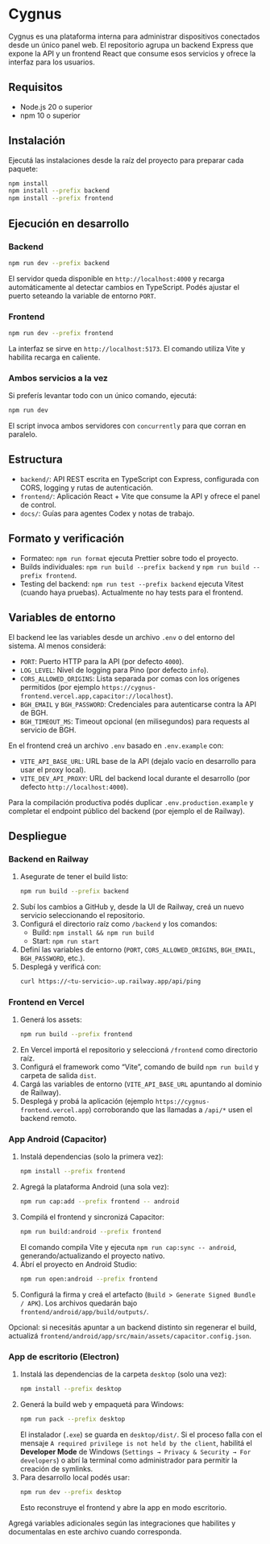 # Cygnus

Cygnus es una plataforma interna para administrar dispositivos conectados desde un único panel web. El repositorio agrupa un backend Express que expone la API y un frontend React que consume esos servicios y ofrece la interfaz para los usuarios.

## Requisitos

- Node.js 20 o superior
- npm 10 o superior

## Instalación

Ejecutá las instalaciones desde la raíz del proyecto para preparar cada paquete:

```bash
npm install
npm install --prefix backend
npm install --prefix frontend
```

## Ejecución en desarrollo

### Backend

```bash
npm run dev --prefix backend
```

El servidor queda disponible en `http://localhost:4000` y recarga automáticamente al detectar cambios en TypeScript. Podés ajustar el puerto seteando la variable de entorno `PORT`.

### Frontend

```bash
npm run dev --prefix frontend
```

La interfaz se sirve en `http://localhost:5173`. El comando utiliza Vite y habilita recarga en caliente.

### Ambos servicios a la vez

Si preferís levantar todo con un único comando, ejecutá:

```bash
npm run dev
```

El script invoca ambos servidores con `concurrently` para que corran en paralelo.

## Estructura

- `backend/`: API REST escrita en TypeScript con Express, configurada con CORS, logging y rutas de autenticación.
- `frontend/`: Aplicación React + Vite que consume la API y ofrece el panel de control.
- `docs/`: Guías para agentes Codex y notas de trabajo.

## Formato y verificación

- Formateo: `npm run format` ejecuta Prettier sobre todo el proyecto.
- Builds individuales: `npm run build --prefix backend` y `npm run build --prefix frontend`.
- Testing del backend: `npm run test --prefix backend` ejecuta Vitest (cuando haya pruebas). Actualmente no hay tests para el frontend.

## Variables de entorno

El backend lee las variables desde un archivo `.env` o del entorno del sistema. Al menos considerá:

- `PORT`: Puerto HTTP para la API (por defecto `4000`).
- `LOG_LEVEL`: Nivel de logging para Pino (por defecto `info`).
- `CORS_ALLOWED_ORIGINS`: Lista separada por comas con los orígenes permitidos (por ejemplo `https://cygnus-frontend.vercel.app,capacitor://localhost`).
- `BGH_EMAIL` y `BGH_PASSWORD`: Credenciales para autenticarse contra la API de BGH.
- `BGH_TIMEOUT_MS`: Timeout opcional (en milisegundos) para requests al servicio de BGH.

En el frontend creá un archivo `.env` basado en `.env.example` con:

- `VITE_API_BASE_URL`: URL base de la API (dejalo vacío en desarrollo para usar el proxy local).
- `VITE_DEV_API_PROXY`: URL del backend local durante el desarrollo (por defecto `http://localhost:4000`).

Para la compilación productiva podés duplicar `.env.production.example` y completar el endpoint público del backend (por ejemplo el de Railway).

## Despliegue

### Backend en Railway

1. Asegurate de tener el build listo:
   ```bash
   npm run build --prefix backend
   ```
2. Subí los cambios a GitHub y, desde la UI de Railway, creá un nuevo servicio seleccionando el repositorio.
3. Configurá el directorio raíz como `/backend` y los comandos:
   - Build: `npm install && npm run build`
   - Start: `npm run start`
4. Definí las variables de entorno (`PORT`, `CORS_ALLOWED_ORIGINS`, `BGH_EMAIL`, `BGH_PASSWORD`, etc.).
5. Desplegá y verificá con:
   ```bash
   curl https://<tu-servicio>.up.railway.app/api/ping
   ```

### Frontend en Vercel

1. Generá los assets:
   ```bash
   npm run build --prefix frontend
   ```
2. En Vercel importá el repositorio y seleccioná `/frontend` como directorio raíz.
3. Configurá el framework como “Vite”, comando de build `npm run build` y carpeta de salida `dist`.
4. Cargá las variables de entorno (`VITE_API_BASE_URL` apuntando al dominio de Railway).
5. Desplegá y probá la aplicación (ejemplo `https://cygnus-frontend.vercel.app`) corroborando que las llamadas a `/api/*` usen el backend remoto.

### App Android (Capacitor)

1. Instalá dependencias (solo la primera vez):
   ```bash
   npm install --prefix frontend
   ```
2. Agregá la plataforma Android (una sola vez):
   ```bash
   npm run cap:add --prefix frontend -- android
   ```
3. Compilá el frontend y sincronizá Capacitor:
   ```bash
   npm run build:android --prefix frontend
   ```
   El comando compila Vite y ejecuta `npm run cap:sync -- android`, generando/actualizando el proyecto nativo.
4. Abrí el proyecto en Android Studio:
   ```bash
   npm run open:android --prefix frontend
   ```
5. Configurá la firma y creá el artefacto (`Build > Generate Signed Bundle / APK`). Los archivos quedarán bajo `frontend/android/app/build/outputs/`.

Opcional: si necesitás apuntar a un backend distinto sin regenerar el build, actualizá `frontend/android/app/src/main/assets/capacitor.config.json`.

### App de escritorio (Electron)

1. Instalá las dependencias de la carpeta `desktop` (solo una vez):
   ```bash
   npm install --prefix desktop
   ```
2. Generá la build web y empaquetá para Windows:
   ```bash
   npm run pack --prefix desktop
   ```
   El instalador (`.exe`) se guarda en `desktop/dist/`. Si el proceso falla con el mensaje `A required privilege is not held by the client`, habilitá el **Developer Mode** de Windows (`Settings → Privacy & Security → For developers`) o abrí la terminal como administrador para permitir la creación de symlinks.
3. Para desarrollo local podés usar:
   ```bash
   npm run dev --prefix desktop
   ```
   Esto reconstruye el frontend y abre la app en modo escritorio.

Agregá variables adicionales según las integraciones que habilites y documentalas en este archivo cuando corresponda.
